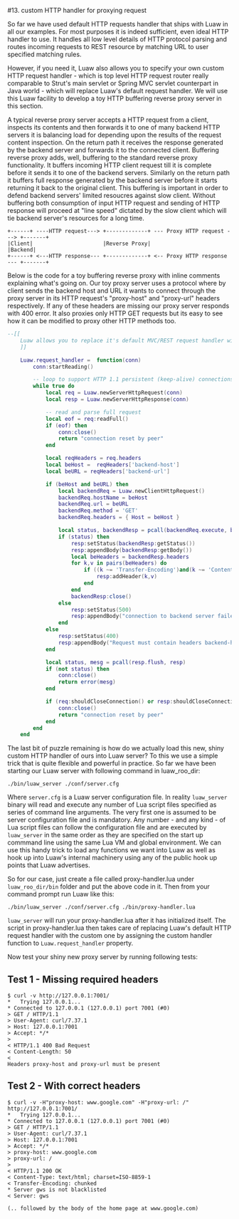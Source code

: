 #13. custom HTTP handler for proxying request

So far we have used default HTTP requests handler that ships with Luaw in all our examples. For most purposes it is indeed sufficient, even ideal HTTP handler to use. It handles all low level details of HTTP protocol parsing and routes incoming requests to REST resource by matching URL to user specified matching rules.

However, if you need it, Luaw also allows you to specify your own custom HTTP request handler - which is top level HTTP request router really comparable to Strut's main servlet or Spring MVC servlet counterpart in Java world - which will replace Luaw's default request handler. We will use this Luaw facility to develop a toy HTTP buffering reverse proxy server in this section.

A typical reverse proxy server accepts a HTTP request from a client, inspects its contents and then forwards it to one of many backend HTTP servers it is balancing load for depending upon the results of the request content inspection. On the return path it receives the response generated by the backend server and forwards it to the connected client. Buffering reverse proxy adds, well, buffering to the standard reverse proxy functionality. It buffers incoming HTTP client request till it is complete before it sends it to one of the backend servers. Similarly on the return path it buffers full response generated by the backend server before it starts returning it back to the original client. This buffering is important in order to defend backend servers' limited resoucres against slow client. Without buffering both consumption of input HTTP request and sending of HTTP response will proceed at "line speed" dictated by the slow client which will tie backend server's resources for a long time.

```
+------+ ----HTTP request---> +-------------+ --- Proxy HTTP request ---> +-------+
|Client|                      |Reverse Proxy|                             |Backend|
+------+ <---HTTP response--- +-------------+ <-- Proxy HTTP response --- +-------+
```

Below is the code for a toy buffering reverse proxy with inline comments explaining what's going on. Our toy proxy server uses a protocol where by client sends the backend host and URL it wants to connect through the proxy server in its HTTP request's "proxy-host" and "proxy-url" headers respectively. If any of these headers are missing our proxy server responds with 400 error. It also proxies only HTTP GET requests but its easy to see how it can be modified to proxy other HTTP methods too.

```lua
--[[
    Luaw allows you to replace it's default MVC/REST request handler with your own custom HTTP request handler implementation. To override the default HTTP request handler just set Luaw object's request_handler property to your custom Lua function. This function is passed in a low level connection object for each incoming request instead of the normal request and response objects. The function is called on its own separate Luaw coroutine for each HTTP request so you don't have to worry about multithreaded access to same state inside the function.
    ]]

    Luaw.request_handler =  function(conn)
        conn:startReading()

        -- loop to support HTTP 1.1 persistent (keep-alive) connections
        while true do
            local req = Luaw.newServerHttpRequest(conn)
            local resp = Luaw.newServerHttpResponse(conn)

            -- read and parse full request
            local eof = req:readFull()
            if (eof) then
                conn:close()
                return "connection reset by peer"
            end

            local reqHeaders = req.headers
            local beHost =  reqHeaders['backend-host']
            local beURL = reqHeaders['backend-url']

            if (beHost and beURL) then
                local backendReq = Luaw.newClientHttpRequest()
                backendReq.hostName = beHost
                backendReq.url = beURL
                backendReq.method = 'GET'
                backendReq.headers = { Host = beHost }

                local status, backendResp = pcall(backendReq.execute, backendReq)
                if (status) then
                    resp:setStatus(backendResp:getStatus())
                    resp:appendBody(backendResp:getBody())
                    local beHeaders = backendResp.headers
                    for k,v in pairs(beHeaders) do
                        if ((k ~= 'Transfer-Encoding')and(k ~= 'Content-Length')) then
                            resp:addHeader(k,v)
                        end
                    end
                    backendResp:close()
                else
                    resp:setStatus(500)
                    resp:appendBody("connection to backend server failed")
                end
            else
                resp:setStatus(400)
                resp:appendBody("Request must contain headers backend-host and backend-url")
            end

            local status, mesg = pcall(resp.flush, resp)
            if (not status) then
                conn:close()
                return error(mesg)
            end

            if (req:shouldCloseConnection() or resp:shouldCloseConnection()) then
                conn:close()
                return "connection reset by peer"
            end
        end
    end
```

The last bit of puzzle remaining is how do we actually load this new, shiny custom HTTP handler of ours into Luaw server? To this we use a simple trick that is quite flexible and powerful in practice. So far we have been starting our Luaw server with following command in luaw_roo_dir:
```
./bin/luaw_server ./conf/server.cfg
```
Where `server.cfg` is a Luaw server configuration file. In reality `luaw_server` binary will read and execute any number of Lua script files specified as series of command line arguments. The very first one is assumed to be server configuration file and is mandatory. Any number - and any kind - of Lua script files can follow the configuration file and are executed by `luaw_server` in the same order as they are specified on the start up commmand line using the same Lua VM and global environment. We can use this handy trick to load any functions we want into Luaw as well as hook up into Luaw's internal machinery using any of the public hook up points that Luaw advertises.

So for our case, just create a file called proxy-handler.lua under `luaw_roo_dir/bin` folder and put the above code in it. Then from your command prompt run Luaw like this:

    ./bin/luaw_server ./conf/server.cfg ./bin/proxy-handler.lua

`luaw_server` will run your proxy-handler.lua after it has initialized itself. The script in proxy-handler.lua then takes care of replacing Luaw's default HTTP request handler with the custom one by assigning the custom handler function to `Luaw.request_handler` property.

Now test your shiny new proxy server by running following tests:

## Test 1 - Missing required headers

    $ curl -v http://127.0.0.1:7001/
    *   Trying 127.0.0.1...
    * Connected to 127.0.0.1 (127.0.0.1) port 7001 (#0)
    > GET / HTTP/1.1
    > User-Agent: curl/7.37.1
    > Host: 127.0.0.1:7001
    > Accept: */*
    >
    < HTTP/1.1 400 Bad Request
    < Content-Length: 50
    <
    Headers proxy-host and proxy-url must be present

## Test 2 - With correct headers
    $ curl -v -H"proxy-host: www.google.com" -H"proxy-url: /" http://127.0.0.1:7001/
    *   Trying 127.0.0.1...
    * Connected to 127.0.0.1 (127.0.0.1) port 7001 (#0)
    > GET / HTTP/1.1
    > User-Agent: curl/7.37.1
    > Host: 127.0.0.1:7001
    > Accept: */*
    > proxy-host: www.google.com
    > proxy-url: /
    >
    < HTTP/1.1 200 OK
    < Content-Type: text/html; charset=ISO-8859-1
    < Transfer-Encoding: chunked
    * Server gws is not blacklisted
    < Server: gws

    (.. followed by the body of the home page at www.google.com)
